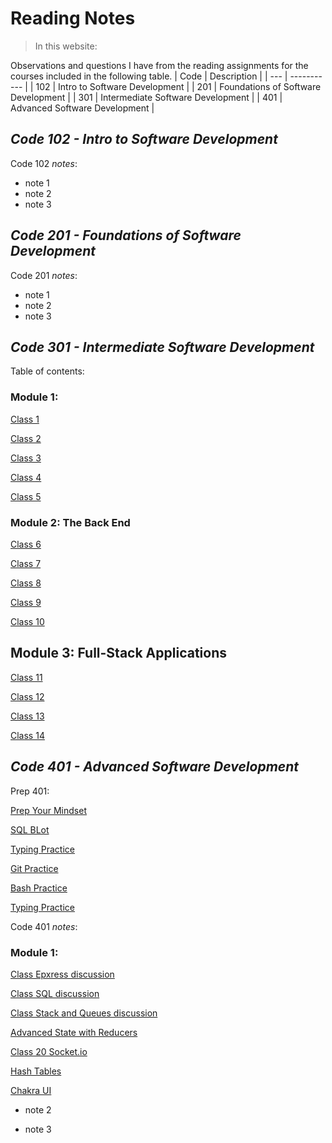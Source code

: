 # **Reading Notes**

>In this website:

Observations and questions I have from the reading assignments for the courses included in the following table.
| Code | Description |
| --- | ----------- |
| 102 | Intro to Software Development |
| 201 | Foundations of Software Development |
| 301 | Intermediate Software Development |
| 401 | Advanced Software Development |


## ***Code 102 - Intro to Software Development***

Code 102 _notes_:
- note 1
- note 2
- note 3

## ***Code 201 - Foundations of Software Development***
Code 201 _notes_:
- note 1
- note 2
- note 3

## ***Code 301 - Intermediate Software Development***

Table of contents:

### Module  1:

[Class 1](./Classes301/Class_1.md)

[Class 2](./Classes301/Class_2.md)

[Class 3](./Classes301/Class_3.md)

[Class 4](./Classes301/Class_4.md)


[Class 5](./Classes301/Class_5.md)


### Module 2: The Back End

[Class 6](./Classes301/Class_6.md)

[Class 7](./Classes301/Class_7.md)

[Class 8](./Classes301/Class_8.md)

[Class 9](./Classes301/Class_9.md)

[Class 10](./Classes301/Class_10.md)

##  Module 3: Full-Stack Applications

[Class 11](./Classes301/Class_11.md)

[Class 12](./Classes301/Class_12.md)

[Class 13](./Classes301/Class_13.md)

[Class 14](./Classes301/Class_14.md)

## ***Code 401 - Advanced Software Development***

Prep 401:

[Prep Your Mindset](./prep401/Prep_Your_Mindset.md)

[SQL BLot](./prep401/SQL_Blot.md)

[Typing Practice](./prep401/Typing_Practice.md)

[Git Practice](./prep401/Git_Practice.md)

[Bash Practice](./prep401/Bash_Practice.md)

[Typing Practice](./prep401/Typing_Practice.md)


Code 401 _notes_:

### Module  1:

[Class Epxress discussion](./Classes401/Class_Express.md)

[Class SQL discussion](./Classes401/Class_Sql.md)

[Class Stack and Queues discussion](./Classes401/StackQueues.md)

[Advanced State with Reducers](./Classes401/AdvancedState.md)

[Class 20 Socket.io](./Classes401/Class20_SocketBE.md)

[Hash Tables](./Classes401/HashTables.md)

[Chakra UI](./Classes401/ChakraUI.md)

- note 2

- note 3
